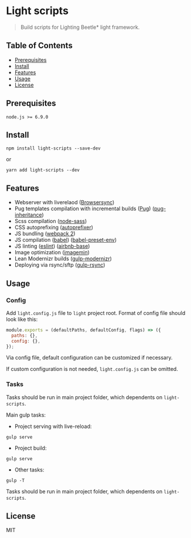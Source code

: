 # Light scripts

> Build scripts for Lighting Beetle* light framework.

## Table of Contents

- [Prerequisites](#prerequisites)
- [Install](#install)
- [Features](#features)
- [Usage](#usage)
- [License](#license)

## Prerequisites

```
node.js >= 6.9.0
```

## Install

```
npm install light-scripts --save-dev
```
or
```
yarn add light-scripts --dev
```

## Features

* Webserver with liverelaod ([Browsersync](https://www.browsersync.io/))
* Pug templates compilation with incremental builds ([Pug](https://pugjs.org/)) ([pug-inheritance](https://github.com/adammockor/pug-inheritance))
* Scss compilation ([node-sass](https://github.com/sass/node-sass))
* CSS autoprefixing ([autoprefixer](https://autoprefixer.github.io/))
* JS bundling ([webpack 2](https://webpack.js.org/))
* JS compilation ([babel](https://babeljs.io/)) ([babel-preset-env](https://github.com/babel/babel-preset-env))
* JS linting ([eslint](http://eslint.org/)) ([airbnb-base](https://github.com/airbnb/javascript/tree/master/packages/eslint-config-airbnb-base))
* Image optimization ([imagemin](https://github.com/imagemin/imagemin))
* Lean Modernizr builds ([gulp-modernizr](https://github.com/doctyper/gulp-modernizr))
* Deploying via rsync/sftp ([gulp-rsync](https://github.com/jerrysu/gulp-rsync))

## Usage

### Config
Add `light.config.js` file to `light` project root. Format of config file should look like this:
```js
module.exports = (defaultPaths, defaultConfig, flags) => ({
  paths: {},
  config: {},
});
```
Via config file, default configuration can be customized if necessary.

If custom configuration is not needed, `light.config.js` can be omitted.

### Tasks
Tasks should be run in main project folder, which dependents on `light-scripts`.

Main gulp tasks:

* Project serving with live-reload:
```
gulp serve
```

* Project build:
```
gulp serve
```

* Other tasks:
```
gulp -T
```

Tasks should be run in main project folder, which dependents on `light-scripts`.

## License

MIT